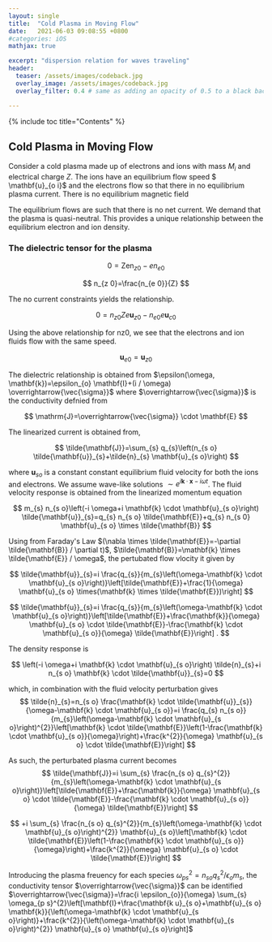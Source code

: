 ```yaml
---
layout: single
title:  "Cold Plasma in Moving Flow"
date:   2021-06-03 09:08:55 +0800
#categories: iOS
mathjax: true

excerpt: "dispersion relation for waves traveling"
header:
  teaser: /assets/images/codeback.jpg
  overlay_image: /assets/images/codeback.jpg
  overlay_filter: 0.4 # same as adding an opacity of 0.5 to a black background

---
```


{% include toc title="Contents" %}

## Cold Plasma in Moving Flow

Consider a cold plasma made up of electrons and ions with mass $M_{i}$ and electrical charge $Z$. The ions have an equilibrium flow speed $
\mathbf{u}_{o i}$ and the electrons flow so that there in no equilibrium plasma current. There is no equilibrium magnetic field

The equilibrium flows are such that there is no net current. We demand that the plasma is quasi-neutral. This provides a unique relationship between the equilibrium electron and ion density.

### The dielectric tensor for the plasma
$$
0=\operatorname{Zen}_{z 0}-e n_{e 0}
$$

$$
n_{z 0}=\frac{n_{e 0}}{Z}
$$

The no current constraints yields the relationship.

$$
0=n_{z 0} Z e \mathbf{u}_{z 0}-n_{e 0} e \mathbf{u}_{c 0}
$$

Using the above relationship for nz0, we see that the electrons and ion fluids flow with the same speed.

$$
\mathbf{u}_{e 0}=\mathbf{u}_{z 0}
$$

The dielectric relationship is obtained from $\epsilon(\omega, \mathbf{k})=\epsilon_{o} \mathbf{I}+(i / \omega) \overrightarrow{\vec{\sigma}}$ where $\overrightarrow{\vec{\sigma}}$ is the conductivity defnied from

$$
\mathrm{J}=\overrightarrow{\vec{\sigma}} \cdot \mathbf{E}
$$

The linearized current is obtained from,

$$
\tilde{\mathbf{J}}=\sum_{s} q_{s}\left(n_{s o} \tilde{\mathbf{u}}_{s}+\tilde{n}_{s} \mathbf{u}_{s o}\right)
$$

where $\mathbf{u}_{s o}$ is a constant constant equilibrium fluid velocity for both the ions and electrons. We assume wave-like solutions $\sim e^{i \mathbf{k} \cdot \mathbf{x}-i \omega t}$. The fluid velocity response is obtained from the linearized momentum equation

$$
m_{s} n_{s o}\left(-i \omega+i \mathbf{k} \cdot \mathbf{u}_{s o}\right) \tilde{\mathbf{u}}_{s}=q_{s} n_{s o} \tilde{\mathbf{E}}+q_{s} n_{s 0} \mathbf{u}_{s o} \times \tilde{\mathbf{B}}
$$

Using from Faraday's Law $(\nabla \times \tilde{\mathbf{E}}=-\partial \tilde{\mathbf{B}} / \partial t)$, $\tilde{\mathbf{B}}=\mathbf{k} \times \tilde{\mathbf{E}} / \omega$, the pertubated flow vlocity it given by

$$
\tilde{\mathbf{u}}_{s}=i \frac{q_{s}}{m_{s}\left(\omega-\mathbf{k} \cdot \mathbf{u}_{s o}\right)}\left[\tilde{\mathbf{E}}+\frac{1}{\omega} \mathbf{u}_{s o} \times(\mathbf{k} \times \tilde{\mathbf{E}})\right]
$$

$$
\tilde{\mathbf{u}}_{s}=i \frac{q_{s}}{m_{s}\left(\omega-\mathbf{k} \cdot \mathbf{u}_{s o}\right)}\left[\tilde{\mathbf{E}}+\frac{\mathbf{k}}{\omega} \mathbf{u}_{s o} \cdot \tilde{\mathbf{E}}-\frac{\mathbf{k} \cdot \mathbf{u}_{s o}}{\omega} \tilde{\mathbf{E}}\right] .
$$

The density response is

$$
\left(-i \omega+i \mathbf{k} \cdot \mathbf{u}_{s o}\right) \tilde{n}_{s}+i n_{s o} \mathbf{k} \cdot \tilde{\mathbf{u}}_{s}=0
$$

which, in combination with the fluid velocity perturbation gives
$$
\tilde{n}_{s}=n_{s o} \frac{\mathbf{k} \cdot \tilde{\mathbf{u}}_{s}}{\omega-\mathbf{k} \cdot \mathbf{u}_{s o}}=i \frac{q_{s} n_{s o}}{m_{s}\left(\omega-\mathbf{k} \cdot \mathbf{u}_{s o}\right)^{2}}\left[\mathbf{k} \cdot \tilde{\mathbf{E}}\left(1-\frac{\mathbf{k} \cdot \mathbf{u}_{s o}}{\omega}\right)+\frac{k^{2}}{\omega} \mathbf{u}_{s o} \cdot \tilde{\mathbf{E}}\right]
$$

As such, the perturbated plasma current becomes
$$
\tilde{\mathbf{J}}=i \sum_{s} \frac{n_{s o} q_{s}^{2}}{m_{s}\left(\omega-\mathbf{k} \cdot \mathbf{u}_{s o}\right)}\left[\tilde{\mathbf{E}}+\frac{\mathbf{k}}{\omega} \mathbf{u}_{s o} \cdot \tilde{\mathbf{E}}-\frac{\mathbf{k} \cdot \mathbf{u}_{s o}}{\omega} \tilde{\mathbf{E}}\right]
$$

$$
+i \sum_{s} \frac{n_{s o} q_{s}^{2}}{m_{s}\left(\omega-\mathbf{k} \cdot \mathbf{u}_{s o}\right)^{2}} \mathbf{u}_{s o}\left[\mathbf{k} \cdot \tilde{\mathbf{E}}\left(1-\frac{\mathbf{k} \cdot \mathbf{u}_{s o}}{\omega}\right)+\frac{k^{2}}{\omega} \mathbf{u}_{s o} \cdot \tilde{\mathbf{E}}\right]
$$

Introducing the plasma freuency for each species $\omega_{p s}^{2}=n_{s o} q_{s}^{2} / \epsilon_{o} m_{s}$, the conductivity tensor $\overrightarrow{\vec{\sigma}}$ can be identified
$\overrightarrow{\vec{\sigma}}=\frac{i \epsilon_{o}}{\omega} \sum_{s} \omega_{p s}^{2}\left[\mathbf{I}+\frac{\mathbf{k u}_{s o}+\mathbf{u}_{s o} \mathbf{k}}{\left(\omega-\mathbf{k} \cdot \mathbf{u}_{s o}\right)}+\frac{k^{2}}{\left(\omega-\mathbf{k} \cdot \mathbf{u}_{s o}\right)^{2}} \mathbf{u}_{s o} \mathbf{u}_{s o}\right]$
